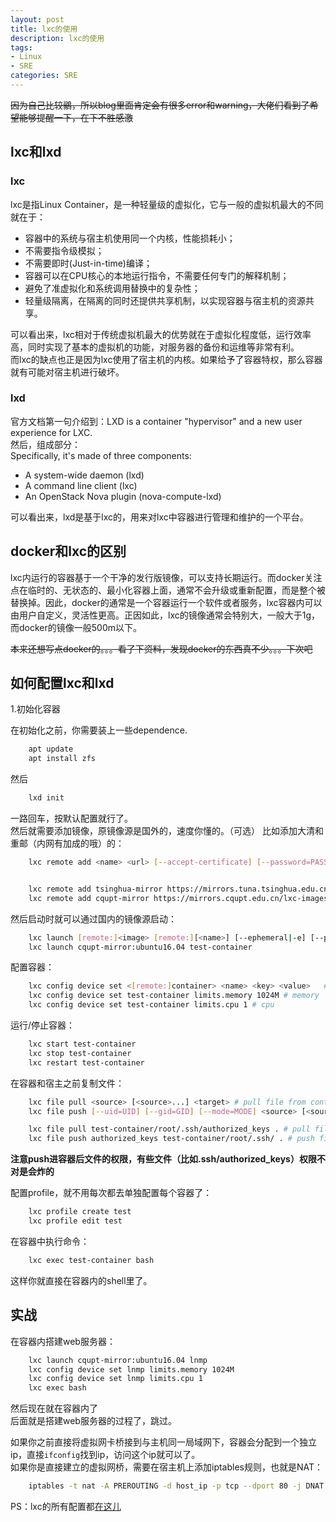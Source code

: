 ```yaml
---
layout: post
title: lxc的使用
description: lxc的使用
tags:
- Linux
- SRE
categories: SRE
---
```


~~因为自己比较鶸，所以blog里面肯定会有很多error和warning，大佬们看到了希望能够提醒一下，在下不胜感激~~

## lxc和lxd

### lxc

lxc是指Linux Container，是一种轻量级的虚拟化，它与一般的虚拟机最大的不同就在于：

- 容器中的系统与宿主机使用同一个内核，性能损耗小；
- 不需要指令级模拟；
- 不需要即时(Just-in-time)编译；
- 容器可以在CPU核心的本地运行指令，不需要任何专门的解释机制；
- 避免了准虚拟化和系统调用替换中的复杂性；
- 轻量级隔离，在隔离的同时还提供共享机制，以实现容器与宿主机的资源共享。

可以看出来，lxc相对于传统虚拟机最大的优势就在于虚拟化程度低，运行效率高，同时实现了基本的虚拟机的功能，对服务器的备份和运维等非常有利。    
而lxc的缺点也正是因为lxc使用了宿主机的内核。如果给予了容器特权，那么容器就有可能对宿主机进行破坏。    

### lxd

官方文档第一句介绍到：LXD is a container "hypervisor" and a new user experience for LXC.    
然后，组成部分：    
Specifically, it's made of three components:
- A system-wide daemon (lxd)
- A command line client (lxc)
- An OpenStack Nova plugin (nova-compute-lxd)

可以看出来，lxd是基于lxc的，用来对lxc中容器进行管理和维护的一个平台。


## docker和lxc的区别

lxc内运行的容器基于一个干净的发行版镜像，可以支持长期运行。而docker关注点在临时的、无状态的、最小化容器上面，通常不会升级或重新配置，而是整个被替换掉。因此，docker的通常是一个容器运行一个软件或者服务，lxc容器内可以由用户自定义，灵活性更高。正因如此，lxc的镜像通常会特别大，一般大于1g，而docker的镜像一般500m以下。

~~本来还想写点docker的。。。看了下资料，发现docker的东西真不少。。。下次吧~~

## 如何配置lxc和lxd

1.初始化容器

在初始化之前，你需要装上一些dependence.

```bash
    apt update
    apt install zfs
```

然后

```bash
    lxd init
```

一路回车，按默认配置就行了。    
然后就需要添加镜像，原镜像源是国外的，速度你懂的。（可选）
比如添加大清和重邮（内网有加成的哦）的：

```bash
    lxc remote add <name> <url> [--accept-certificate] [--password=PASSWORD] [--public] [--protocol=PROTOCOL] # usage 


    lxc remote add tsinghua-mirror https://mirrors.tuna.tsinghua.edu.cn/lxc-images --public
    lxc remote add cqupt-mirror https://mirrors.cqupt.edu.cn/lxc-images --public
```

然后启动时就可以通过国内的镜像源启动：

```bash
    lxc launch [remote:]<image> [remote:][<name>] [--ephemeral|-e] [--profile|-p <profile>...] [--config|-c <key=value>...]  # usage
    lxc launch cqupt-mirror:ubuntu16.04 test-container
```

配置容器：

```bash
    lxc config device set <[remote:]container> <name> <key> <value>   # usage
    lxc config device set test-container limits.memory 1024M # memory
    lxc config device set test-container limits.cpu 1 # cpu
```

运行/停止容器：

```bash
    lxc start test-container
    lxc stop test-container
    lxc restart test-container
```

在容器和宿主之前复制文件：

```bash
    lxc file pull <source> [<source>...] <target> # pull file from container
    lxc file push [--uid=UID] [--gid=GID] [--mode=MODE] <source> [<source>...] <target>  # push file into container

    lxc file pull test-container/root/.ssh/authorized_keys . # pull file /root/.ssh/authorized_keys in container to current dir
    lxc file push authorized_keys test-container/root/.ssh/ . # push file authorized_keys into container/root/.ssh/ 
```

**注意push进容器后文件的权限，有些文件（比如.ssh/authorized_keys）权限不对是会炸的**


配置profile，就不用每次都去单独配置每个容器了：

```bash
    lxc profile create test
    lxc profile edit test
```

在容器中执行命令：

```bash
    lxc exec test-container bash
```

这样你就直接在容器内的shell里了。

## 实战

在容器内搭建web服务器：

```bash
    lxc launch cqupt-mirror:ubuntu16.04 lnmp
    lxc config device set lnmp limits.memory 1024M 
    lxc config device set lnmp limits.cpu 1 
    lxc exec bash
```

然后现在就在容器内了   
后面就是搭建web服务器的过程了，跳过。    

如果你之前直接将虚拟网卡桥接到与主机同一局域网下，容器会分配到一个独立ip，直接`ifconfig`找到ip，访问这个ip就可以了。    
如果你是直接建立的虚拟网桥，需要在宿主机上添加iptables规则，也就是NAT：

```bash
    iptables -t nat -A PREROUTING -d host_ip -p tcp --dport 80 -j DNAT --to-destination container_ip:80 # replace host_ip and aontainer_ip with yours
```

PS：lxc的所有配置都[在这儿](https://github.com/lxc/lxd/blob/master/doc/configuration.md)

